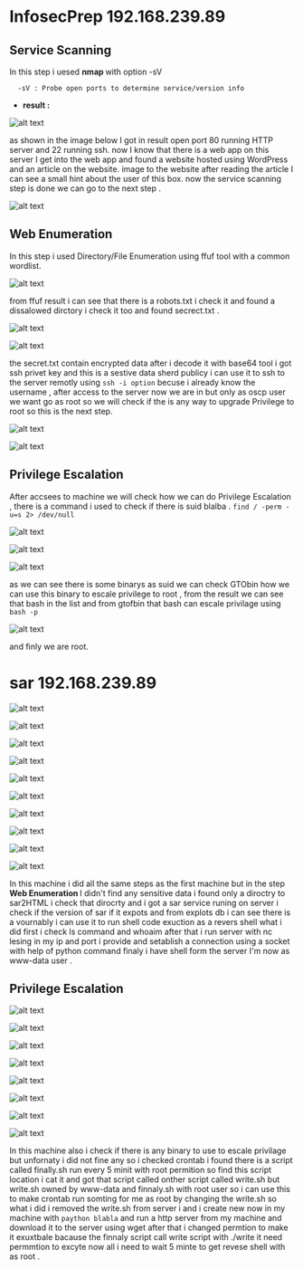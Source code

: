 # InfosecPrep 192.168.239.89

## Service Scanning
In this step i uesed <b> nmap </b>  with option -sV 
``` man
  -sV : Probe open ports to determine service/version info
```
* <b>result :</b>
  
![alt text](https://github.com/BleedTheFreak/oscp_report/blob/main/Screen%20Shot%202022-10-05%20at%2000.16.10.png)

as shown in the image below I got in result open port 80 running HTTP server and 22 running ssh. now I know that there is a web app on this server I get into the web app and found a website hosted using WordPress and an article on the website. image to the website after reading the article I can see a small hint about the user of this box. now the service scanning step is done we can go to the next step .

![alt text](https://github.com/BleedTheFreak/oscp_report/blob/main/Screen%20Shot%202022-10-05%20at%2000.16.39.png)
 ## Web Enumeration

In this step i used Directory/File Enumeration using ffuf tool with a common wordlist.

![alt text](https://github.com/BleedTheFreak/oscp_report/blob/main/Screen%20Shot%202022-10-05%20at%2000.20.09.png)

from ffuf result i can see that there is a robots.txt i check it and found a dissalowed dirctory i check it too and found secrect.txt .

![alt text](https://github.com/BleedTheFreak/oscp_report/blob/main/Screen%20Shot%202022-10-05%20at%2000.22.33.png)

![alt text](https://github.com/BleedTheFreak/oscp_report/blob/main/Screen%20Shot%202022-10-05%20at%2000.23.03.png)

the secret.txt contain encrypted data after i decode it with base64 tool i got ssh privet key and this is a sestive data sherd publicy i can use it to ssh to the server remotly using `ssh -i option` becuse i already know the username ,
after access to the server now we are in but only as oscp user we want go as root so we will check if the is any way to upgrade Privilege to root so this is the next step.

![alt text](https://github.com/BleedTheFreak/oscp_report/blob/main/Screen%20Shot%202022-10-05%20at%2000.25.49.png)

![alt text](https://github.com/BleedTheFreak/oscp_report/blob/main/Screen%20Shot%202022-10-05%20at%2000.26.22.png)

## Privilege Escalation

After  accsees to machine we will check how we can do Privilege Escalation ,
there is a command i used to check if there is suid blalba .
`find / -perm -u=s 2> /dev/null`

![alt text](https://github.com/BleedTheFreak/oscp_report/blob/main/Screen%20Shot%202022-10-05%20at%2000.28.16.png)

![alt text](https://github.com/BleedTheFreak/oscp_report/blob/main/Screen%20Shot%202022-10-05%20at%2000.30.16.png)

![alt text](https://github.com/BleedTheFreak/oscp_report/blob/main/Screen%20Shot%202022-10-05%20at%2000.30.29.png)

as we can see there is some binarys as suid we can check GTObin how we can use this binary to escale privilege to root , from the result we can see that bash in the list and from gtofbin that bash can escale privilage using `bash -p`

![alt text](https://github.com/BleedTheFreak/oscp_report/blob/main/Screen%20Shot%202022-10-05%20at%2000.31.00.png)

and finly we are root.

# sar 192.168.239.89

![alt text](https://github.com/BleedTheFreak/oscp_report/blob/main/Screen%20Shot%202022-10-05%20at%2000.35.06.png)

![alt text](https://github.com/BleedTheFreak/oscp_report/blob/main/Screen%20Shot%202022-10-05%20at%2000.35.46.png)

![alt text](https://github.com/BleedTheFreak/oscp_report/blob/main/Screen%20Shot%202022-10-05%20at%2000.37.35.png)

![alt text](https://github.com/BleedTheFreak/oscp_report/blob/main/Screen%20Shot%202022-10-05%20at%2000.38.01.png)

![alt text](https://github.com/BleedTheFreak/oscp_report/blob/main/Screen%20Shot%202022-10-05%20at%2000.38.13.png)

![alt text](https://github.com/BleedTheFreak/oscp_report/blob/main/Screen%20Shot%202022-10-05%20at%2000.38.54.png)

![alt text](https://github.com/BleedTheFreak/oscp_report/blob/main/Screen%20Shot%202022-10-05%20at%2000.39.31.png)

![alt text](https://github.com/BleedTheFreak/oscp_report/blob/main/Screen%20Shot%202022-10-05%20at%2000.40.07.png)

![alt text](https://github.com/BleedTheFreak/oscp_report/blob/main/Screen%20Shot%202022-10-05%20at%2000.41.40.png)

![alt text](https://github.com/BleedTheFreak/oscp_report/blob/main/Screen%20Shot%202022-10-05%20at%2000.42.42.png)


In this machine i did all the same steps as the first machine but in the step 
<b>Web Enumeration </b> I didn't find any sensitive data i found only a diroctry to sar2HTML i check that dirocrty and i got a sar service runing on server i check if the version of sar if it expots and from explots db i can see there is a vournably i can use it to run shell code exuction as a revers shell what i did first i check ls command and whoaim after that i run server with nc lesing in my ip and port i provide and setablish a connection using a socket with help of python command finaly i have shell form the server I'm now as www-data user .

## Privilege Escalation

![alt text](https://github.com/BleedTheFreak/oscp_report/blob/main/Screen%20Shot%202022-10-05%20at%2000.44.19.png)

![alt text](https://github.com/BleedTheFreak/oscp_report/blob/main/Screen%20Shot%202022-10-05%20at%2000.44.47.png)

![alt text](https://github.com/BleedTheFreak/oscp_report/blob/main/Screen%20Shot%202022-10-05%20at%2000.44.56.png)

![alt text](https://github.com/BleedTheFreak/oscp_report/blob/main/Screen%20Shot%202022-10-05%20at%2000.45.10.png)

![alt text](https://github.com/BleedTheFreak/oscp_report/blob/main/Screen%20Shot%202022-10-05%20at%2000.52.00.png)

![alt text](https://github.com/BleedTheFreak/oscp_report/blob/main/Screen%20Shot%202022-10-05%20at%2000.52.47.png)

![alt text](https://github.com/BleedTheFreak/oscp_report/blob/main/Screen%20Shot%202022-10-05%20at%2000.57.14.png)

![alt text](https://github.com/BleedTheFreak/oscp_report/blob/main/Screen%20Shot%202022-10-05%20at%2001.05.16.png)

In this machine also i check if there is any binary to use to escale privilage but unfornaty i did not fine any so i checked crontab i found there is a script called finally.sh run every 5 minit with root permition so find this script location i cat it and got that script called onther script called write.sh but write.sh owned by www-data and finnaly.sh with root user so i can use this to make crontab run somting for me as root by changing the write.sh so what i did i removed the write.sh from server i and i create new now in my machine with `paython blabla` and run a http server from my machine and download it to the server using wget after that i changed permtion to make it exuxtbale bacause the finnaly script call write script with ./write it need permmtion to excyte now all i need to wait 5 minte to get revese shell with as root .